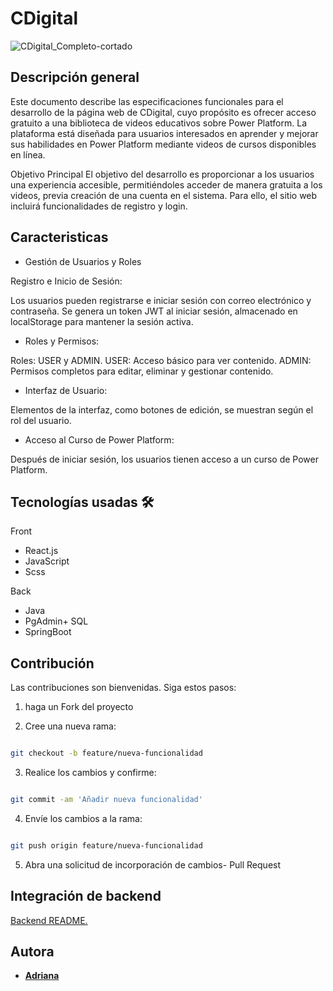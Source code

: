 # CDigital

![CDigital_Completo-cortado](https://github.com/user-attachments/assets/0c8c6b96-bd7e-4b26-a14c-073ae6a290ed)


## Descripción general

Este documento describe las especificaciones funcionales para el desarrollo de la página web de CDigital, cuyo propósito es ofrecer acceso gratuito a una biblioteca de videos educativos sobre Power Platform. La plataforma está diseñada para usuarios interesados en aprender y mejorar sus habilidades en Power Platform mediante videos de cursos disponibles en línea.

Objetivo Principal
El objetivo del desarrollo es proporcionar a los usuarios una experiencia accesible, permitiéndoles acceder de manera gratuita a los videos, previa creación de una cuenta en el sistema. Para ello, el sitio web incluirá funcionalidades de registro y login.

## Caracteristicas 

- Gestión de Usuarios y Roles

Registro e Inicio de Sesión:

Los usuarios pueden registrarse e iniciar sesión con correo electrónico y contraseña.
Se genera un token JWT al iniciar sesión, almacenado en localStorage para mantener la sesión activa.

- Roles y Permisos:

Roles: USER y ADMIN.
USER: Acceso básico para ver contenido.
ADMIN: Permisos completos para editar, eliminar y gestionar contenido.

- Interfaz de Usuario:

Elementos de la interfaz, como botones de edición, se muestran según el rol del usuario.

- Acceso al Curso de Power Platform:

Después de iniciar sesión, los usuarios tienen acceso  a un curso de Power Platform.


## Tecnologías usadas 🛠️


Front

- React.js
- JavaScript
- Scss

Back

- Java
- PgAdmin+ SQL
- SpringBoot


## Contribución

Las contribuciones son bienvenidas. Siga estos pasos:

1.  haga un Fork del proyecto 

2. Cree una nueva rama:

```bash

git checkout -b feature/nueva-funcionalidad

```

3. Realice los cambios y confirme:

```bash

git commit -am 'Añadir nueva funcionalidad'

```

4. Envíe los cambios a la rama:

```bash

git push origin feature/nueva-funcionalidad

```

5. Abra una solicitud de incorporación de cambios- Pull Request

## Integración de backend

 [Backend README.](https://github.com/Adrianaortiz00/CDigital-backend)

## Autora

- [**Adriana**](https://github.com/Adrianaortiz00)


